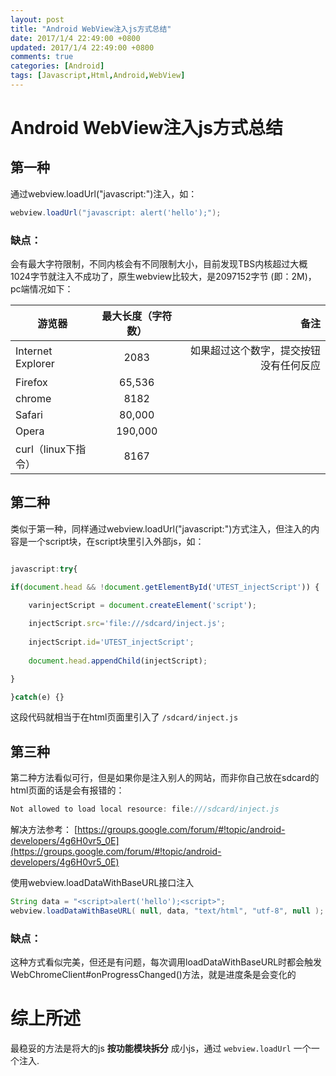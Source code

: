 ```yaml
---
layout: post
title: "Android WebView注入js方式总结"
date: 2017/1/4 22:49:00 +0800 
updated: 2017/1/4 22:49:00 +0800 
comments: true
categories: [Android]
tags: [Javascript,Html,Android,WebView]
---
```


# Android WebView注入js方式总结
## 第一种
通过webview.loadUrl("javascript:")注入，如：
```java
webview.loadUrl("javascript: alert('hello');");
```
### 缺点：
会有最大字符限制，不同内核会有不同限制大小，目前发现TBS内核超过大概1024字节就注入不成功了，原生webview比较大，是2097152字节 (即：2M)，pc端情况如下：

|游览器|	最大长度（字符数）|   备注|
| ------------- |:-------------:| -----:|
| Internet Explorer | 2083 | 如果超过这个数字，提交按钮没有任何反应|
| Firefox	| 65,536 | |	 
| chrome | 8182 ||
| Safari | 	80,000 ||
| Opera | 190,000 ||
| curl（linux下指令）| 8167||	 

## 第二种
类似于第一种，同样通过webview.loadUrl("javascript:")方式注入，但注入的内容是一个script块，在script块里引入外部js，如：
```js

javascript:try{

if(document.head && !document.getElementById('UTEST_injectScript')) {

	varinjectScript = document.createElement('script');
	
	injectScript.src='file:///sdcard/inject.js';
	
	injectScript.id='UTEST_injectScript';
	
	document.head.appendChild(injectScript);

}

}catch(e) {}

```
这段代码就相当于在html页面里引入了 `/sdcard/inject.js` 

## 第三种
第二种方法看似可行，但是如果你是注入别人的网站，而非你自己放在sdcard的html页面的话是会有报错的：
```js
Not allowed to load local resource: file:///sdcard/inject.js
```
解决方法参考：
[https://groups.google.com/forum/#!topic/android-developers/4g6H0vr5_0E](https://groups.google.com/forum/#!topic/android-developers/4g6H0vr5_0E)  

使用webview.loadDataWithBaseURL接口注入
```java
String data = "<script>alert('hello');<script>";
webview.loadDataWithBaseURL( null, data, "text/html", "utf-8", null );
```

### 缺点：
这种方式看似完美，但还是有问题，每次调用loadDataWithBaseURL时都会触发WebChromeClient#onProgressChanged()方法，就是进度条是会变化的

# 综上所述
最稳妥的方法是将大的js **按功能模块拆分** 成小js，通过 `webview.loadUrl` 一个一个注入.

